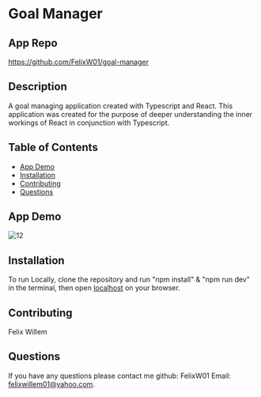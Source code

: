 # Goal Manager

## App Repo 
https://github.com/FelixW01/goal-manager

## Description
A goal managing application created with Typescript and React. This application was created for the purpose of deeper understanding the inner workings of React in conjunction with Typescript.

## Table of Contents
- [App Demo](#app-demo)
- [Installation](#installation)
- [Contributing](#contributing)
- [Questions](#questions)

## App Demo
![12](https://github.com/FelixW01/Goal-Manager/assets/90164142/5366c9b2-f84e-4470-b2ae-1d98c081aadc)

## Installation
To run Locally, clone the repository and run "npm install" & "npm run dev" in the terminal, then open [localhost](http://127.0.0.1:5173/) on your browser.

## Contributing
Felix Willem

## Questions
If you have any questions please contact me github: FelixW01 Email: felixwillem01@yahoo.com.
